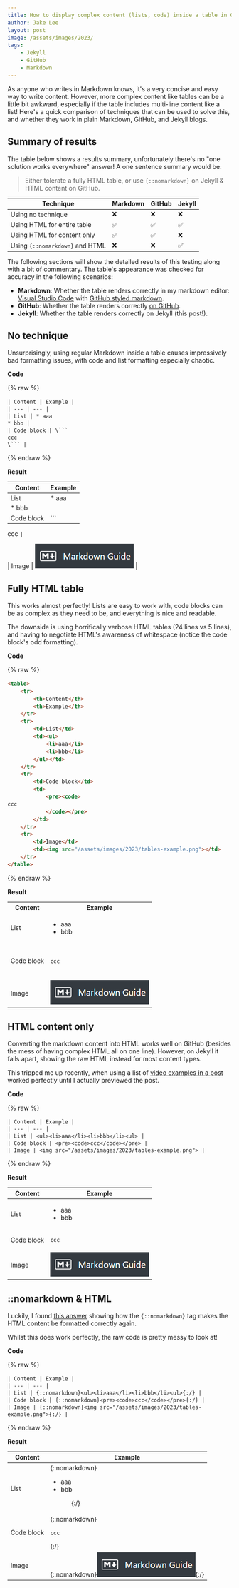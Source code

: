 ```yaml
---
title: How to display complex content (lists, code) inside a table in GitHub / Jekyll
author: Jake Lee
layout: post
image: /assets/images/2023/
tags:
    - Jekyll
    - GitHub
    - Markdown
---
```


As anyone who writes in Markdown knows, it's a very concise and easy way to write content. However, more complex content like tables can be a little bit awkward, especially if the table includes multi-line content like a list! Here's a quick comparison of techniques that can be used to solve this, and whether they work in plain Markdown, GitHub, and Jekyll blogs.

## Summary of results

The table below shows a results summary, unfortunately there's no "one solution works everywhere" answer! A one sentence summary would be:
> Either tolerate a fully HTML table, or use `{::nomarkdown}` on Jekyll & HTML content on GitHub.

| Technique | Markdown | GitHub | Jekyll |
| --- | --- | --- | --- |
| Using no technique | ❌ | ❌ | ❌ |
| Using HTML for entire table | ✅ | ✅ | ✅ |
| Using HTML for content only | ✅ | ✅ | ❌ |
| Using `{::nomarkdown}` and HTML | ❌ | ❌ | ✅ |

The following sections will show the detailed results of this testing along with a bit of commentary. The table's appearance was checked for accuracy in the following scenarios:

* **Markdown**: Whether the table renders correctly in my markdown editor: [Visual Studio Code](https://code.visualstudio.com/) with [GitHub styled markdown](https://marketplace.visualstudio.com/items?itemName=bierner.markdown-preview-github-styles).
* **GitHub**: Whether the table renders correctly [on GitHub](https://github.com/JakeSteam/blog-programming/blob/main/_drafts/2023-01-18-displaying-complex-content-inside-jekyll-tables.md).
* **Jekyll**: Whether the table renders correctly on Jekyll (this post!). 

## No technique

Unsurprisingly, using regular Markdown inside a table causes impressively bad formatting issues, with code and list formatting especially chaotic.

**Code**

{% raw %}
```
| Content | Example |
| --- | --- |
| List | * aaa
* bbb |
| Code block | \```
ccc 
\``` |
```
{% endraw %}

**Result**

| Content | Example |
| --- | --- |
| List | * aaa
* bbb |
| Code block | ```
ccc 
``` | ```

| Image | ![](/assets/images/2023/tables-example.png) |

## Fully HTML table

This works almost perfectly! Lists are easy to work with, code blocks can be as complex as they need to be, and everything is nice and readable. 

The downside is using horrifically verbose HTML tables (24 lines vs 5 lines), and having to negotiate HTML's awareness of whitespace (notice the code block's odd formatting). 

**Code**

{% raw %}
```html
<table>
    <tr>
        <th>Content</th>
        <th>Example</th>
    </tr>
    <tr>
        <td>List</td>
        <td><ul>
            <li>aaa</li>
            <li>bbb</li>
        </ul></td>
    </tr>
    <tr>
        <td>Code block</td>
        <td>
            <pre><code>
ccc
            </code></pre>
        </td>
    </tr>
    <tr>
        <td>Image</td>
        <td><img src="/assets/images/2023/tables-example.png"></td>
    </tr>
</table>
```
{% endraw %}

**Result**

<table>
    <tr>
        <th>Content</th>
        <th>Example</th>
    </tr>
    <tr>
        <td>List</td>
        <td><ul>
            <li>aaa</li>
            <li>bbb</li>
        </ul></td>
    </tr>
    <tr>
        <td>Code block</td>
        <td>
            <pre><code>
ccc
            </code></pre>
        </td>
    </tr>
    <tr>
        <td>Image</td>
        <td><img src="/assets/images/2023/tables-example.png"></td>
    </tr>
</table>

## HTML content only

Converting the markdown content into HTML works well on GitHub (besides the mess of having complex HTML all on one line). However, on Jekyll it falls apart, showing the raw HTML instead for most content types. 

This tripped me up recently, when using a list of [video examples in a post](https://jakelee.co.uk/the-irresistible-allure-of-shitshow-comedy/) worked perfectly until I actually previewed the post. 

**Code**

{% raw %}
```
| Content | Example |
| --- | --- |
| List | <ul><li>aaa</li><li>bbb</li><ul> |
| Code block | <pre><code>ccc</code></pre> |
| Image | <img src="/assets/images/2023/tables-example.png"> |
```
{% endraw %}

**Result**

| Content | Example |
| --- | --- |
| List | <ul><li>aaa</li><li>bbb</li><ul> |
| Code block | <pre><code>ccc</code></pre> |
| Image | <img src="/assets/images/2023/tables-example.png"> |

## ::nomarkdown & HTML

Luckily, I found [this answer](https://stackoverflow.com/a/57904161/608312) showing how the `{::nomarkdown}` tag makes the HTML content be formatted correctly again. 

Whilst this does work perfectly, the raw code is pretty messy to look at!

**Code**

{% raw %}
```
| Content | Example |
| --- | --- |
| List | {::nomarkdown}<ul><li>aaa</li><li>bbb</li><ul>{:/} |
| Code block | {::nomarkdown}<pre><code>ccc</code></pre>{:/} |
| Image | {::nomarkdown}<img src="/assets/images/2023/tables-example.png">{:/} |
```
{% endraw %}

**Result**

| Content | Example |
| --- | --- |
| List | {::nomarkdown}<ul><li>aaa</li><li>bbb</li><ul>{:/} |
| Code block | {::nomarkdown}<pre><code>ccc</code></pre>{:/} |
| Image | {::nomarkdown}<img src="/assets/images/2023/tables-example.png">{:/} |
